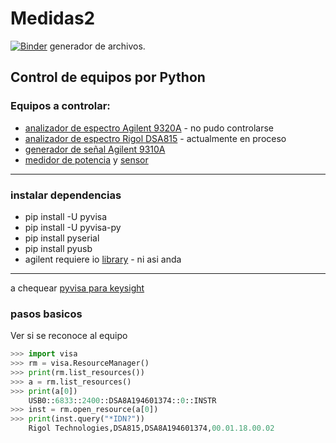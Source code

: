 # Medidas2

[![Binder](https://mybinder.org/badge_logo.svg)](https://mybinder.org/v2/gh/ingenieriaam/medidas2/master) generador de archivos.




## Control de equipos por Python

### Equipos a controlar:
 * [analizador de espectro Agilent 9320A](https://www.keysight.com/en/pd-817002-pn-N9320A/rf-spectrum-analyzer-9-khz-3-ghz?cc=US&lc=eng) - no pudo controlarse
 * [analizador de espectro Rigol DSA815](https://beyondmeasure.rigoltech.com/acton/attachment/1579/f-06f0/1/-/-/-/-/dsa800programpdf.pdf) - actualmente en proceso 
 * [generador de señal Agilent 9310A](https://www.keysight.com/en/pdx-x202262-pn-N9310A/rf-signal-generator-9-khz-to-3-ghz?cc=AR&lc=eng)
 * [medidor de potencia](https://www.anritsu.com/en-US/test-measurement/products/ml2487b) y [sensor](https://www.bellnw.com/manufacturer/Anritsu/MA2472D.htm)
___

### instalar dependencias
- pip install -U pyvisa
- pip install -U pyvisa-py
- pip install pyserial
- pip install pyusb
- agilent requiere io [library](https://www.keysight.com/main/software.jspx?ckey=2175637&nid=-33330.977662&cc=eng&lc=eng) - ni asi anda

---

a chequear [pyvisa para keysight](http://na.support.keysight.com/fieldfox/help/Programming/webhelp/Examples/Python_Example.htm)

### pasos basicos

Ver si se reconoce al equipo

```py
>>> import visa
>>> rm = visa.ResourceManager()
>>> print(rm.list_resources())
>>> a = rm.list_resources()
>>> print(a[0])
	USB0::6833::2400::DSA8A194601374::0::INSTR
>>> inst = rm.open_resource(a[0])
>>> print(inst.query("*IDN?"))
	Rigol Technologies,DSA815,DSA8A194601374,00.01.18.00.02

```
